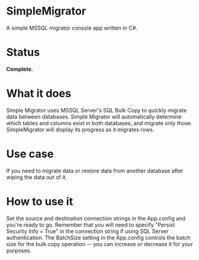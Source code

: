 # SimpleMigrator
A simple MSSQL migrator console app written in C#.

# Status
__Complete.__

# What it does
Simple Migrator uses MSSQL Server's SQL Bulk Copy to quickly migrate data between databases. Simple Migrator will automatically determine which tables and columns exist in both databases, and migrate only those. SimpleMigrator will display its progress as it migrates rows.

# Use case
If you need to migrate data or restore data from another database after wiping the data out of it.

# How to use it
Set the source and destination connection strings in the App.config and you're ready to go. Remember that you will need to specify "Persist Security Info = True" in the connection string if using SQL Server authentication. The BatchSize setting in the App.config controls the batch size for the bulk copy operation -- you can increase or decrease it for your purposes.
